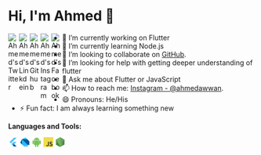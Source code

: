 # Hi, I'm Ahmed 👋

<a href="https://twitter.com/ahmedawwan" target = "_blank">
  <img align="left" alt="Ahmed's Twitter" width="22px" src="https://cdn.jsdelivr.net/npm/simple-icons@v3/icons/twitter.svg" />
</a>
<a href="https://linkedin.com/in/ahmedawwan" target = "_blank">
  <img align="left" alt="Ahmed's Linkdein" width="22px" src="https://cdn.jsdelivr.net/npm/simple-icons@v3/icons/linkedin.svg" />
</a>
<a href="https://github.com/ahmedawwan" target = "_blank">
  <img align="left" alt="Ahmed's Github" width="22px" src="https://cdn.jsdelivr.net/npm/simple-icons@v3/icons/github.svg" />
</a>
<a href="https://instagram.com/ahmedawwan/" target = "_blank">
  <img align="left" alt="Ahmed's Instagram" width="22px" src="https://cdn.jsdelivr.net/npm/simple-icons@v3/icons/instagram.svg" />
</a>
<a href="https://www.facebook.com/ahmedawwan/" target = "_blank">
  <img align="left" alt="Ahmed's Facebook" width="22px" src="https://cdn.jsdelivr.net/npm/simple-icons@v3/icons/facebook.svg" />
</a>


- 🔭 I’m currently working on Flutter
- 🌱 I’m currently learning Node.js
- 👯 I’m looking to collaborate on [GitHub](https://github.com/ahmedawwan).
- 🤔 I’m looking for help with getting deeper understanding of flutter
- 💬 Ask me about Flutter or JavaScript
- 📫 How to reach me: [Instagram - @ahmedawwan](https://instagram.com/ahmedawwan/).
- 😄 Pronouns: He/His
- ⚡ Fun fact: I am always learning something new

**Languages and Tools:**  

<code><img height="20" src="https://raw.githubusercontent.com/github/explore/80688e429a7d4ef2fca1e82350fe8e3517d3494d/topics/flutter/flutter.png"></code>
<code><img height="20" src="https://raw.githubusercontent.com/github/explore/80688e429a7d4ef2fca1e82350fe8e3517d3494d/topics/dart/dart.png"></code>
<code><img height="20" src="https://raw.githubusercontent.com/github/explore/80688e429a7d4ef2fca1e82350fe8e3517d3494d/topics/android/android.png"></code>
<code><img height="20" src="https://raw.githubusercontent.com/github/explore/80688e429a7d4ef2fca1e82350fe8e3517d3494d/topics/javascript/javascript.png"></code>
<code><img height="20" src="https://raw.githubusercontent.com/github/explore/80688e429a7d4ef2fca1e82350fe8e3517d3494d/topics/nodejs/nodejs.png"></code>  


